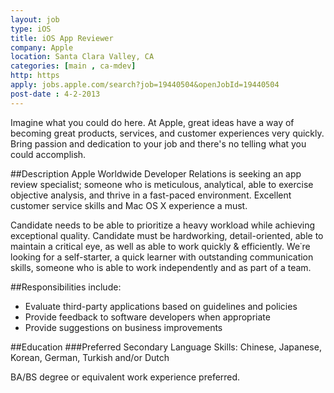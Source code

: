 ```yaml
---
layout: job
type: iOS
title: iOS App Reviewer
company: Apple
location: Santa Clara Valley, CA
categories: [main , ca-mdev]
http: https
apply: jobs.apple.com/search?job=19440504&openJobId=19440504
post-date : 4-2-2013
---
```


Imagine what you could do here. At Apple, great ideas have a way of becoming great products, services, and customer experiences very quickly. Bring passion and dedication to your job and there's no telling what you could accomplish.

##Description
Apple Worldwide Developer Relations is seeking an app review specialist; someone who is meticulous, analytical, able to exercise objective analysis, and thrive in a fast-paced environment. Excellent customer service skills and Mac OS X experience a must.  

Candidate needs to be able to prioritize a heavy workload while achieving exceptional quality. Candidate must be hardworking, detail-oriented, able to maintain a critical eye, as well as able to work quickly & efficiently. We˙re looking for a self-starter, a quick learner with outstanding communication skills, someone who is able to work independently and as part of a team.  

##Responsibilities include: 

* Evaluate third-party applications based on guidelines and policies 
* Provide feedback to software developers when appropriate 
* Provide suggestions on business improvements  

##Education
###Preferred Secondary Language Skills: 
Chinese, Japanese, Korean, German, Turkish and/or Dutch  

BA/BS degree or equivalent work experience preferred.